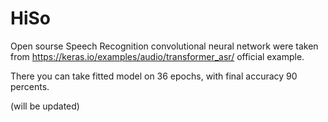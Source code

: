 # HiSo

Open sourse Speech Recognition convolutional neural network were taken from https://keras.io/examples/audio/transformer_asr/ official example.

There you can take fitted model on 36 epochs, with final accuracy 90 percents.

(will be updated)
